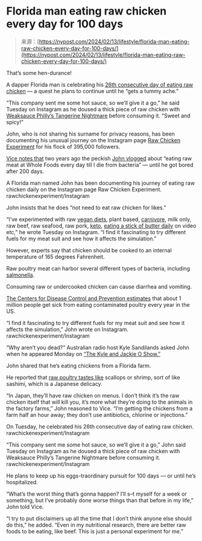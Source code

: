 <!--yml
category: 未分类
date: 2024-05-27 14:53:18
-->

# Florida man eating raw chicken every day for 100 days

> 来源：[https://nypost.com/2024/02/13/lifestyle/florida-man-eating-raw-chicken-every-day-for-100-days/](https://nypost.com/2024/02/13/lifestyle/florida-man-eating-raw-chicken-every-day-for-100-days/)

That’s some hen-durance!

A dapper Florida man is celebrating his [26th consecutive day of eating raw chicken](https://www.instagram.com/p/C3TcKEfv9by/) — a quest he plans to continue until he “gets a tummy ache.”

“This company sent me some hot sauce, so we’ll give it a go,” he said Tuesday on Instagram as he doused a thick piece of raw chicken with [Weaksauce Philly’s Tangerine Nightmare](https://www.weaksaucephilly.com/shop/tangerinenightmare) before consuming it. “Sweet and spicy!”

John, who is not sharing his surname for privacy reasons, has been documenting his unusual journey on the Instagram page [Raw Chicken Experiment](https://www.instagram.com/rawchickenexperiment/) for his flock of 395,000 followers.

[Vice notes that](https://www.vice.com/en/article/pka8qz/guy-eats-raw-chicken-instagram) two years ago the peckish [John vlogged](https://www.youtube.com/@rawmeatexperiment/videos) about “eating raw meat at Whole Foods every day till I die from bacteria” — until he got bored after 200 days.

A Florida man named John has been documenting his journey of eating raw chicken daily on the Instagram page Raw Chicken Experiment. rawchickenexperiment/Instagram

John insists that he does “not need to eat raw chicken for likes.”

“I’ve experimented with raw [vegan diets](https://nypost.com/2023/10/05/vegan-food-isnt-manly-enough-according-to-men-researchers-want-to-change-that/), plant based, [carnivore](https://nypost.com/2024/01/02/lifestyle/influencer-swears-by-carnivore-diet-but-experts-are-not-fans/), milk only, raw beef, raw seafood, raw pork, [keto](https://nypost.com/2023/03/06/keto-diets-linked-to-high-risk-of-heart-disease-new-study/), [eating a stick of butter daily](https://nypost.com/2024/02/12/lifestyle/bodybuilder-eats-block-of-butter-a-day-says-physique-is-leaner-now/) on video etc,” he wrote Tuesday on Instagram. “I find it fascinating to try different fuels for my meat suit and see how it affects the simulation.”

However, experts say that chicken should be cooked to an internal temperature of 165 degrees Fahrenheit.

Raw poultry meat can harbor several different types of bacteria, including [salmonella](https://nypost.com/2022/08/01/usda-proposes-new-regulations-to-get-rid-of-salmonella-in-chicken/).

Consuming raw or undercooked chicken can cause diarrhea and vomiting.

[The Centers for Disease Control and Prevention estimates](https://www.cdc.gov/foodsafety/chicken.html#:~:text=When%20cooked%2C%20chicken%20can%20be,illness%2C%20also%20called%20food%20poisoning.) that about 1 million people get sick from eating contaminated poultry every year in the US.

“I find it fascinating to try different fuels for my meat suit and see how it affects the simulation,” John wrote on Instagram. rawchickenexperiment/Instagram

“Why aren’t you dead?” Australian radio host Kyle Sandilands asked John when he appeared Monday on [“The Kyle and Jackie O Show.”](https://www.iheart.com/podcast/239-the-kyle-jackie-o-show-27242949/episode/i-eat-raw-chicken-149779793/)

John shared that he’s eating chickens from a Florida farm.

He reported that [raw poultry tastes like](https://www.instagram.com/p/C3OShNVvAhh/) scallops or shrimp, sort of like sashimi, which is a Japanese delicacy.

“In Japan, they’ll have raw chicken on menus. I don’t think it’s the raw chicken itself that will kill you, it’s more what they’re doing to the animals in the factory farms,” John reasoned to Vice. “I’m getting the chickens from a farm half an hour away; they don’t use antibiotics, chlorine or injections.”

On Tuesday, he celebrated his 26th consecutive day of eating raw chicken. rawchickenexperiment/Instagram

“This company sent me some hot sauce, so we’ll give it a go,” John said Tuesday on Instagram as he doused a thick piece of raw chicken with Weaksauce Philly’s Tangerine Nightmare before consuming it. rawchickenexperiment/Instagram

He plans to keep up his eggs-traordinary pursuit for 100 days — or until he’s hospitalized.

“What’s the worst thing that’s gonna happen? I’ll s–t myself for a week or something, but I’ve probably done worse things than that before in my life,” John told Vice.

“I try to put disclaimers up all the time that I don’t think anyone else should do this,” he added. “Even in my nutritional research, there are better raw foods to be eating, like beef. This is just a personal experiment for me.”